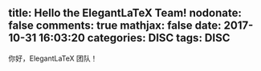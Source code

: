 title: Hello the ElegantLaTeX Team!
nodonate: false
comments: true
mathjax: false
date: 2017-10-31 16:03:20
categories: DISC
tags: DISC
---

你好，ElegantLaTeX 团队！
